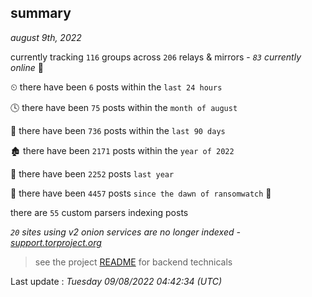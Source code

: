 
## summary
_august 9th, 2022_

currently tracking `116` groups across `206` relays & mirrors - _`83` currently online_ 📡

⏲ there have been `6` posts within the `last 24 hours`

🕓 there have been `75` posts within the `month of august`

📅 there have been `736` posts within the `last 90 days`

🏚 there have been `2171` posts within the `year of 2022`

🚀 there have been `2252` posts `last year`

🦕 there have been `4457` posts `since the dawn of ransomwatch` 🐣

there are `55` custom parsers indexing posts

_`20` sites using v2 onion services are no longer indexed - [support.torproject.org](https://support.torproject.org/onionservices/v2-deprecation/)_

> see the project [README](https://github.com/jmousqueton/ransomwatch#readme) for backend technicals



Last update : _Tuesday 09/08/2022 04:42:34 (UTC)_

